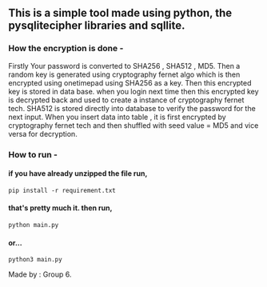 ## This is a simple tool made using python, the pysqlitecipher libraries and sqllite.

### How the encryption is done -

Firstly Your password is converted to SHA256 , SHA512 , MD5.
Then a random key is generated using cryptography fernet algo which is then encrypted using onetimepad using SHA256 as a key.
Then this encrypted key is stored in data base. when you login next time then this encrypted key is decrypted back and used to create a instance of cryptography fernet tech.
SHA512 is stored directly into database to verify the password for the next input.
When you insert data into table , it is first encrypted by cryptography fernet tech and then shuffled with seed value = MD5 and vice versa for decryption.

### How to run -

#### if you have already unzipped the file run, 

    pip install -r requirement.txt
 
#### that's pretty much it. then run,

    python main.py 

#### or...

    python3 main.py



Made by : 
    Group 6.




